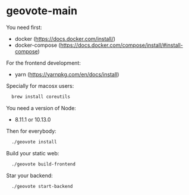 # geovote-main

You need first:
  - docker (https://docs.docker.com/install/)
  - docker-compose (https://docs.docker.com/compose/install/#install-compose)

For the frontend development:
  - yarn (https://yarnpkg.com/en/docs/install)

Specially for macosx users:
  ```bash
    brew install coreutils
  ```
  
You need a version of Node:
  - 8.11.1 or 10.13.0

Then for everybody:

```bash
  ./geovote install
```

Build your static web:


```bash
  ./geovote build-frontend
```

Star your backend:

```bash
  ./geovote start-backend
```
